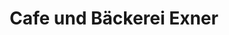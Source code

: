 ---
title: "Cafe und Bäckerei Exner"
url: /potsdam/cafe-und-baeckerei-exner-annemarie-wolff-platz/
shop: Bäckerei
---